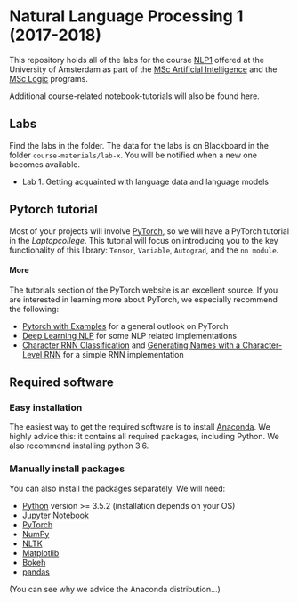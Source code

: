 # Natural Language Processing 1 (2017-2018)

This repository holds all of the labs for the course [NLP1](http://studiegids.uva.nl/xmlpages/page/2017-2018/zoek-vak/vak/37834) offered at the University of Amsterdam as part of the [MSc Artificial Intelligence](http://gss.uva.nl/content/masters/artificial-intelligence/study-programme/study-programme.html) and the [MSc Logic](https://www.illc.uva.nl/MScLogic/) programs.

Additional course-related notebook-tutorials will also be found here.

## Labs

Find the labs in the folder. The data for the labs is on Blackboard in the folder `course-materials/lab-x`. You will be notified when a new one becomes available.

* Lab 1. Getting acquainted with language data and language models

## Pytorch tutorial

Most of your projects will involve [PyTorch](http://pytorch.org/), so we will have a PyTorch tutorial in the *Laptopcollege*. This tutorial will focus on introducing you to the key functionality of this library: `Tensor`, `Variable`, `Autograd`, and the `nn module`.

#### More
The tutorials section of the PyTorch website is an excellent source. If you are interested in learning more about PyTorch, we especially recommend the following:
* [Pytorch with Examples](http://pytorch.org/tutorials/beginner/pytorch_with_examples.html) for a general outlook on PyTorch
* [Deep Learning NLP](http://pytorch.org/tutorials/beginner/deep_learning_nlp_tutorial.html) for some NLP related implementations
* [Character RNN Classification](http://pytorch.org/tutorials/intermediate/char_rnn_classification_tutorial.html) and [Generating Names with a Character-Level RNN](http://pytorch.org/tutorials/intermediate/char_rnn_generation_tutorial.html) for a simple RNN implementation

## Required software

### Easy installation

The easiest way to get the required software is to install [Anaconda](https://www.continuum.io/downloads). We highly advice this: it contains all required packages, including Python. We also recommend installing python 3.6.

### Manually install packages

You can also install the packages separately. We will need:

* [Python](https://www.python.org/) version >= 3.5.2  (installation depends on your OS)
* [Jupyter Notebook](https://jupyter.readthedocs.io/en/latest/install.html)
* [PyTorch](http://pytorch.org/)
* [NumPy](http://www.numpy.org/)
* [NLTK](http://www.nltk.org/)
* [Matplotlib](https://matplotlib.org/)
* [Bokeh](https://bokeh.pydata.org/en/latest/)
* [pandas](https://pandas.pydata.org/)

(You can see why we advice the Anaconda distribution...)
